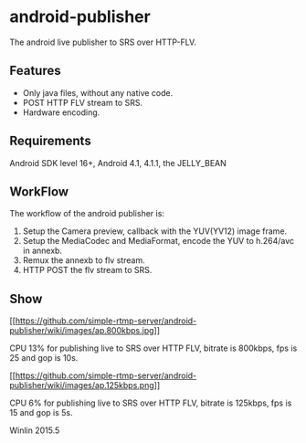 # android-publisher
The android live publisher to SRS over HTTP-FLV.

## Features

* Only java files, without any native code.
* POST HTTP FLV stream to SRS.
* Hardware encoding.

## Requirements

Android SDK level 16+, Android 4.1, 4.1.1, the JELLY_BEAN

## WorkFlow

The workflow of the android publisher is:

1. Setup the Camera preview, callback with the YUV(YV12) image frame.
1. Setup the MediaCodec and MediaFormat, encode the YUV to h.264/avc in annexb.
1. Remux the annexb to flv stream.
1. HTTP POST the flv stream to SRS.

## Show

[[https://github.com/simple-rtmp-server/android-publisher/wiki/images/ap.800kbps.jpg]]

CPU 13% for publishing live to SRS over HTTP FLV, bitrate is 800kbps, fps is 25 and gop is 10s.

[[https://github.com/simple-rtmp-server/android-publisher/wiki/images/ap.125kbps.png]]

CPU 6% for publishing live to SRS over HTTP FLV, bitrate is 125kbps, fps is 15 and gop is 5s.

Winlin 2015.5
